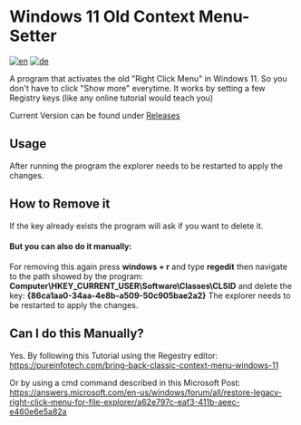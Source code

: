 # Windows 11 Old Context Menu-Setter
[![en](https://img.shields.io/badge/lang-en-red.svg)](https://github.com/Der-Floh/Windows-11-Old-Context-Menu-Setter/blob/master/README.md)
[![de](https://img.shields.io/badge/lang-de-green.svg)](https://github.com/Der-Floh/Windows-11-Old-Context-Menu-Setter/blob/master/README.de.md)

A program that activates the old "Right Click Menu" in Windows 11. So you don't have to click "Show more" everytime. It works by setting a few Registry keys (like any online tutorial would teach you)

Current Version can be found under [Releases](https://github.com/Der-Floh/Windows-11-Old-Context-Menu-Setter/releases)

## Usage
After running the program the explorer needs to be restarted to apply the changes.

## How to Remove it
If the key already exists the program will ask if you want to delete it.

#### But you can also do it manually:
For removing this again press **windows + r** and type **regedit** then navigate to the path showed by the program:
**Computer\HKEY_CURRENT_USER\Software\Classes\CLSID** and delete the key: **{86ca1aa0-34aa-4e8b-a509-50c905bae2a2}**
The explorer needs to be restarted to apply the changes.

## Can I do this Manually?
Yes. By following this Tutorial using the Regestry editor: https://pureinfotech.com/bring-back-classic-context-menu-windows-11

Or by using a cmd command described in this Microsoft Post: https://answers.microsoft.com/en-us/windows/forum/all/restore-legacy-right-click-menu-for-file-explorer/a62e797c-eaf3-411b-aeec-e460e6e5a82a
